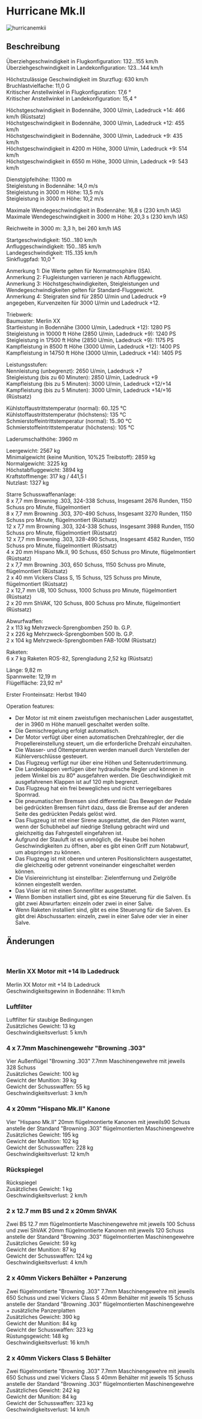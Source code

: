 # Hurricane Mk.II  
  
![hurricanemkii](../images/hurricanemkii.png)  
  
## Beschreibung  
  
Überziehgeschwindigkeit in Flugkonfiguration: 132...155 km/h  
Überziehgeschwindigkeit in Landekonfiguration: 123...144 km/h  
  
Höchstzulässige Geschwindigkeit im Sturzflug: 630 km/h  
Bruchlastvielfache: 11,0 G  
Kritischer Anstellwinkel in Flugkonfiguration: 17,6 °  
Kritischer Anstellwinkel in Landekonfiguration: 15,4 °  
  
Höchstgeschwindigkeit in Bodennähe, 3000 U/min, Ladedruck +14: 466 km/h (Rüstsatz)  
Höchstgeschwindigkeit in Bodennähe, 3000 U/min, Ladedruck +12: 455 km/h  
Höchstgeschwindigkeit in Bodennähe, 3000 U/min, Ladedruck +9: 435 km/h  
Höchstgeschwindigkeit in 4200 m Höhe, 3000 U/min, Ladedruck +9: 514 km/h  
Höchstgeschwindigkeit in 6550 m Höhe, 3000 U/min, Ladedruck +9: 543 km/h  
  
Dienstgipfelhöhe: 11300 m  
Steigleistung in Bodennähe: 14,0 m/s  
Steigleistung in 3000 m Höhe: 13,5 m/s  
Steigleistung in 3000 m Höhe: 10,2 m/s  
  
Maximale Wendegeschwindigkeit in Bodennähe: 16,8 s (230 km/h IAS)  
Maximale Wendegeschwindigkeit in 3000 m Höhe: 20,3 s (230 km/h IAS)  
  
Reichweite in 3000 m: 3,3 h, bei 260 km/h IAS  
  
Startgeschwindigkeit: 150...180 km/h  
Anfluggeschwindigkeit: 150...185 km/h  
Landegeschwindigkeit: 115..135 km/h  
Sinkflugpfad: 10,0 °  
  
Anmerkung 1: Die Werte gelten für Normatmosphäre (ISA).  
Anmerkung 2: Flugleistungen varrieren je nach Abfluggewicht.  
Anmerkung 3: Höchstgeschwindigkeiten, Steigleistungen und Wendegeschwindigkeiten gelten für Standard-Fluggewicht.  
Anmerkung 4: Steigraten sind für 2850 U/min und Ladedruck +9 angegeben, Kurvenzeiten für 3000 U/min und Ladedruck +12.  
  
Triebwerk:  
Baumuster: Merlin XX  
Startleistung in Bodennähe (3000 U/min, Ladedruck +12): 1280 PS  
Steigleistung in 10000 ft Höhe (2850 U/min, Ladedruck +9): 1240 PS  
Steigleistung in 17500 ft Höhe (2850 U/min, Ladedruck +9): 1175 PS  
Kampfleistung in 8500 ft Höhe (3000 U/min, Ladedruck +12): 1400 PS  
Kampfleistung in 14750 ft Höhe (3000 U/min, Ladedruck +14): 1405 PS  
  
Leistungsstufen:  
Nennleistung (unbegrenzt): 2650 U/min, Ladedruck +7  
Steigleistung (bis zu 60 Minuten): 2850 U/min, Ladedruck +9  
Kampfleistung (bis zu 5 Minuten): 3000 U/min, Ladedruck +12/+14  
Kampfleistung (bis zu 5 Minuten): 3000 U/min, Ladedruck +14/+16 (Rüstsatz)  
  
Kühlstoffaustrittstemperatur (normal): 60..125 °C  
Kühlstoffaustrittstemperatur (höchstens): 135 °C  
Schmierstoffeintrittstemperatur (normal): 15..90 °C  
Schmierstoffeintrittstemperatur (höchstens): 105 °C  
  
Laderumschalthöhe: 3960 m  
  
Leergewicht: 2567 kg  
Minimalgewicht (keine Munition, 10%25 Treibstoff): 2859 kg  
Normalgewicht: 3225 kg  
Höchstabfluggewicht: 3894 kg  
Kraftstoffmenge: 317 kg / 441,5 l  
Nutzlast: 1327 kg  
  
Starre Schusswaffenanlage:  
8 x 7,7 mm Browning .303, 324-338 Schuss, Insgesamt 2676 Runden, 1150 Schuss pro Minute, flügelmontiert  
8 x 7,7 mm Browning .303, 370-490 Schuss, Insgesamt 3270 Runden, 1150 Schuss pro Minute, flügelmontiert (Rüstsatz)  
12 x 7,7 mm Browning .303, 324-338 Schuss, Insgesamt 3988 Runden, 1150 Schuss pro Minute, flügelmontiert (Rüstsatz)  
12 x 7,7 mm Browning .303, 328-490 Schuss, Insgesamt 4582 Runden, 1150 Schuss pro Minute, flügelmontiert (Rüstsatz)  
4 x 20 mm Hispano Mk.II, 90 Schuss, 650 Schuss pro Minute, flügelmontiert (Rüstsatz)  
2 x 7,7 mm Browning .303, 650 Schuss, 1150 Schuss pro Minute, flügelmontiert (Rüstsatz)  
2 x 40 mm Vickers Class S, 15 Schuss, 125 Schuss pro Minute, flügelmontiert (Rüstsatz)  
2 x 12,7 mm UB, 100 Schuss, 1000 Schuss pro Minute, flügelmontiert (Rüstsatz)  
2 x 20 mm ShVAK, 120 Schuss, 800 Schuss pro Minute, flügelmontiert (Rüstsatz)  
  
Abwurfwaffen:  
2 x 113 kg Mehrzweck-Sprengbomben 250 lb. G.P.  
2 x 226 kg Mehrzweck-Sprengbomben 500 lb. G.P.  
2 x 104 kg Mehrzweck-Sprengbomben FAB-100M (Rüstsatz)  
  
Raketen:  
6 x 7 kg Raketen ROS-82, Sprengladung 2,52 kg (Rüstsatz)  
  
Länge: 9,82 m  
Spannweite: 12,19 m  
Flügelfläche: 23,92 m²  
  
Erster Fronteinsatz: Herbst 1940  
  
Operation features:  
- Der Motor ist mit einem zweistufigen mechanischen Lader ausgestattet, der in 3960 m Höhe manuell geschaltet werden sollte.  
- Die Gemischregelung erfolgt automatisch.  
- Der Motor verfügt über einen automatischen Drehzahlregler, der die Propellereinstellung steuert, um die erforderliche Drehzahl einzuhalten.  
- Die Wasser- und Öltemperaturen werden manuell durch Verstellen der Kühlerverschlüsse gesteuert.  
- Das Flugzeug verfügt nur über eine Höhen und Seitenrudertrimmung.  
- Die Landeklappen verfügen über hydraulische Regler und können in jedem Winkel bis zu 80° ausgefahren werden. Die Geschwindigkeit mit ausgefahrenen Klappen ist auf 120 mph begrenzt.  
- Das Flugzeug hat ein frei bewegliches und nicht verriegelbares Spornrad.  
- Die pneumatischen Bremsen sind differential: Das Bewegen der Pedale bei gedrückten Bremsen führt dazu, dass die Bremse auf der anderen Seite des gedrückten Pedals gelöst wird.  
- Das Flugzeug ist mit einer Sirene ausgestattet, die den Piloten warnt, wenn der Schubhebel auf niedrige Stellung gebracht wird und gleichzeitig das Fahrgestell eingefahren ist.  
- Aufgrund der Stauluft ist es unmöglich, die Haube bei hohen Geschwindigkeiten zu öffnen, aber es gibt einen Griff zum Notabwurf, um abspringen zu können.  
- Das Flugzeug ist mit oberen und unteren Positionslichtern ausgestattet, die gleichzeitig oder getrennt voneinander eingeschaltet werden können.  
- Die Visiereinrichtung ist einstellbar: Zielentfernung und Zielgröße können eingestellt werden.  
- Das Visier ist mit einen Sonnenfilter ausgestattet.  
- Wenn Bomben installiert sind, gibt es eine Steuerung für die Salven. Es gibt zwei Abwurfarten: einzeln oder zwei in einer Salve.   
- Wenn Raketen installiert sind, gibt es eine Steuerung für die Salven. Es gibt drei Abschussarten: einzeln, zwei in einer Salve oder vier in einer Salve.  
  
## Änderungen  
  ﻿
  
### Merlin XX Motor mit +14 lb Ladedruck  
  
Merlin XX Motor mit +14 lb Ladedruck  
Geschwindigkeitsgewinn in Bodennähe: 11 km/h  ﻿
  
### Luftfilter  
  
Luftfilter für staubige Bedingungen  
Zusätzliches Gewicht: 13 kg  
Geschwindigkeitsverlust: 5 km/h  ﻿
  
### 4 x 7.7mm Maschinengewehr "Browning .303"  
  
Vier Außenflügel "Browning .303" 7.7mm Maschinengewehre mit jeweils 328 Schuss  
Zusätzliches Gewicht: 100 kg  
Gewicht der Munition: 39 kg  
Gewicht der Schusswaffen: 55 kg  
Geschwindigkeitsverlust: 3 km/h  ﻿
  
### 4 x 20mm "Hispano Mk.II" Kanone  
  
Vier "Hispano Mk.II" 20mm flügelmontierte Kanonen mit jeweils90 Schuss anstelle der Standard "Browning .303" flügelmontierten Maschinengewehre  
Zusätzliches Gewicht: 195 kg  
Gewicht der Munition: 102 kg  
Gewicht der Schusswaffen: 228 kg  
Geschwindigkeitsverlust: 12 km/h  ﻿
  
### Rückspiegel  
  
Rückspiegel  
Zusätzliches Gewicht: 1 kg  
Geschwindigkeitsverlust: 2 km/h  ﻿
  
### 2 x 12.7 mm BS und 2 x 20mm ShVAK  
  
Zwei BS 12.7 mm flügelmontierte Maschinengewehre mit jeweils 100 Schuss und zwei ShVAK 20mm flügelmontierte Kanonen mit jeweils 120 Schuss anstelle der Standard "Browning .303" flügelmontierten Maschinengewehre  
Zusätzliches Gewicht: 59 kg  
Gewicht der Munition: 87 kg  
Gewicht der Schusswaffen: 124 kg  
Geschwindigkeitsverlust: 4 km/h  ﻿
  
### 2 x 40mm Vickers Behälter + Panzerung  
  
Zwei flügelmontierte "Browning .303" 7.7mm Maschinengewehre mit jeweils 650 Schuss und zwei Vickers Class S 40mm Behälter mit jeweils 15 Schuss anstelle der Standard "Browning .303" flügelmontierten Maschinengewehre + zusätzliche Panzerplatten  
Zusätzliches Gewicht: 390 kg  
Gewicht der Munition: 84 kg  
Gewicht der Schusswaffen: 323 kg  
Rüstungsgewicht: 148 kg  
Geschwindigkeitsverlust: 16 km/h  ﻿
  
### 2 x 40mm Vickers Class S Behälter  
  
Zwei flügelmontierte "Browning .303" 7.7mm Maschinengewehre mit jeweils 650 Schuss und zwei Vickers Class S 40mm Behälter mit jeweils 15 Schuss anstelle der Standard "Browning .303" flügelmontierten Maschinengewehre  
Zusätzliches Gewicht: 242 kg  
Gewicht der Munition: 84 kg  
Gewicht der Schusswaffen: 323 kg  
Geschwindigkeitsverlust: 14 km/h  
